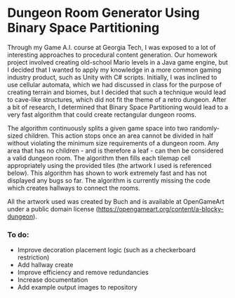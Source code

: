 # Dungeon Room Generator Using Binary Space Partitioning

Through my Game A.I. course at Georgia Tech, I was exposed to a lot of interesting approaches to procedural content generation. Our homework project involved creating old-school Mario levels in a Java game engine, but I decided that I wanted to apply my knowledge in a more common gaming industry product, such as Unity with C# scripts. Initially, I was inclined to use cellular automata, which we had discussed in class for the purpose of creating terrain and biomes, but I decided that such a technique would lead to cave-like structures, which did not fit the theme of a retro dungeon. After a bit of research, I determined that Binary Space Partitioning would lead to a very fast algorithm that could create rectangular dungeon rooms.

The algorithm continuously splits a given game space into two randomly-sized children. This action stops once an area cannot be divided in half without violating the minimum size requirements of a dungeon room. Any area that has no children - and is therefore a leaf - can then be considered a valid dungeon room. The algorithm then fills each tilemap cell appropriately using the provided tiles (the artwork I used is referenced below). This algorithm has shown to work extremely fast and has not displayed any bugs so far. The algorithm is currently missing the code which creates hallways to connect the rooms.

All the artwork used was created by Buch and is available at OpenGameArt under a public domain license (https://opengameart.org/content/a-blocky-dungeon).

### To do:
* Improve decoration placement logic (such as a checkerboard restriction)
* Add hallway create
* Improve efficiency and remove redundancies
* Increase documentation
* Add example output images to repository
